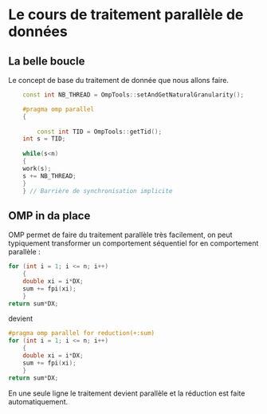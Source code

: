 # Le cours de traitement parallèle de données

## La belle boucle

Le concept de base du traitement de donnée que nous allons faire.

```cpp
    const int NB_THREAD = OmpTools::setAndGetNaturalGranularity();

    #pragma omp parallel
    {
    
    	const int TID = OmpTools::getTid();
	int s = TID;
    
	while(s<n)
	{
	work(s);
	s += NB_THREAD;
	}
    } // Barrière de synchronisation implicite
```
    
    
## OMP in da place

OMP permet de faire du traitement parallèle très facilement, on peut typiquement transformer un comportement séquentiel for en comportement parallèle :
```cpp
for (int i = 1; i <= n; i++)
	{
	double xi = i*DX;
	sum += fpi(xi);
	}
return sum*DX;
```
devient 
```cpp
#pragma omp parallel for reduction(+:sum)
for (int i = 1; i <= n; i++)
	{
	double xi = i*DX;
	sum += fpi(xi);
	}
return sum*DX;
```

En une seule ligne le traitement devient parallèle et la réduction est faite automatiquement.
